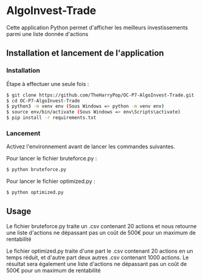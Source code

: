 # AlgoInvest-Trade

Cette application Python permet d'afficher les meilleurs investissements parmi une liste donnée d'actions

## Installation et lancement de l'application

### Installation

Étape à effectuer une seule fois :

```bash
$ git clone https://github.com/TheHarryPop/OC-P7-AlgoInvest-Trade.git
$ cd OC-P7-AlgoInvest-Trade
$ python3 -m venv env (Sous Windows => python -m venv env)
$ source env/bin/activate (Sous Windows => env\Scripts\activate)
$ pip install -r requirements.txt
```

### Lancement

Activez l'environnement avant de lancer les commandes suivantes.

Pour lancer le fichier bruteforce.py :

```bash
$ python bruteforce.py
```

Pour lancer le fichier optimized.py :

```bash
$ python optimized.py
```

## Usage

Le fichier bruteforce.py traite un .csv contenant 20 actions et nous retourne une liste d'actions ne 
dépassant pas un coût de 500€ pour un maximum de rentabilité

Le fichier optimized.py traite d'une part le .csv contenant 20 actions en un temps réduit, et d'autre part deux autres 
.csv contenant 1000 actions. Le résultat sera également une liste d'actions ne dépassant pas un coût de 500€ pour 
un maximum de rentabilité